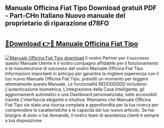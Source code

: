 ## Manuale Officina Fiat Tipo Download gratuit PDF - Part-CHn Italiano Nuovo manuale del proprietario di riparazione d78FO

# <h2><a href="http://dfcb6vb.blite.top/?on=Manuale+Officina+Fiat+Tipo">🔗Download 👉🔴 Manuale Officina Fiat Tipo</a></h2>

[![Manuale Officina Fiat Tipo download](https://i.imgur.com/lujVjoI.png)](http://dfcb6vb.blite.top/?on=Manuale+Officina+Fiat+Tipo)
Il vostro Partner per il successo questo Manuale Utente è il vostro compagno affidabile per il funzionamento e la manutenzione di successo del vostro Manuale Officina Fiat Tipo. Informazioni importanti in anticipo per garantire la migliore esperienza con il tuo nuovo Manuale Officina Fiat Tipo, prenditi un momento per leggere attentamente questo Manuale. Le funzionalità REDDDDDDD includono L'autenticazione biometrica, L'integrazione della Casa Intelligente, gli aggiornamenti automatici e una Dashboard personalizzata, tutte accessibili tramite L'interfaccia elegante e intuitiva. Riteniamo che Manuale Officina Fiat Tipo sia stata una risorsa completa e approfondita per la tua ricerca per comprendere le caratteristiche e le capacità del tuo nuovo articolo. Se hai bisogno di aiuto o hai domande, il nostro team di assistenza clienti è sempre a tua disposizione.
